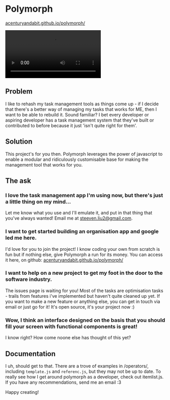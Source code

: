# Polymorph
[acenturyandabit.github.io/polymorph/](https://acenturyandabit.github.io/polymorph/)

![](https://raw.githubusercontent.com/acenturyandabit/polymorph/largeAssets/assets/polymorph.mp4)

## Problem
I like to rehash my task management tools as things come up - if I decide that there's a better way of managing my tasks that works for ME, then I want to be able to rebuild it. Sound familiar? I bet every developer or aspiring developer has a task management system that they've built or contributed to before because it just 'isn't quite right for them'.

## Solution
This project's for you then. Polymorph leverages the power of javascript to enable a modular and ridiculously customisable base for making the management tool that works for you.

## The ask

### I love the task management app I'm using now, but there's just a little thing on my mind...
Let me know what you use and I'll emulate it, and put in that thing that you've always wanted! Email me at steeven.liu2@gmail.com.

### I want to get started building an organisation app and google led me here.
I'd love for you to join the project! I know coding your own from scratch is fun but if nothing else, give Polymorph a run for its money. You can access it here, on github: [acenturyandabit.github.io/polymorph/](https://acenturyandabit.github.io/polymorph/)

### I want to help on a new project to get my foot in the door to the software industry.
The issues page is waiting for you! Most of the tasks are optimisation tasks - trails from features i've implemented but haven't quite cleaned up yet. If you want to make a new feature or anything else, you can get in touch via email or just go for it! It's open source, it's your project now :)

### Wow, I think an interface designed on the basis that you should fill your screen with functional components is great!
I know right? How come noone else has thought of this yet?

## Documentation
I uh, should get to that. There are a trove of examples in /operators/, including `template.js` and `referenc.js`, but they may not be up to date. To really see how I get around polymorph as a developer, check out itemlist.js. If you have any recommendations, send me an email :3

Happy creating!
